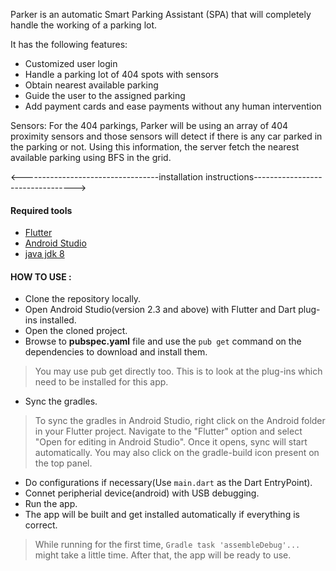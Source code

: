 Parker is an automatic Smart Parking Assistant (SPA) that will completely handle the working of a parking lot.

It has the following features:
* Customized user login
* Handle a parking lot of 404 spots with sensors
* Obtain nearest available parking
* Guide the user to the assigned parking
* Add payment cards and ease payments without any human intervention

Sensors: For the 404 parkings, Parker will be using an array of 404 proximity sensors and those sensors will detect if there is any car parked in the parking or not. Using this information, the server fetch the nearest available parking using BFS in the grid.

<----------------------------------installation instructions--------------------------------->

#### Required tools

* [Flutter](https://docs.flutter.dev/get-started/install)
* [Android Studio](https://developer.android.com/studio)
* [java jdk 8](https://www.oracle.com/java/technologies/downloads/)

#### HOW TO USE :

* Clone the repository locally.
* Open Android Studio(version 2.3 and above) with Flutter and Dart plug-ins installed.
* Open the cloned project.
* Browse to **pubspec.yaml** file and use the `pub get` command on the dependencies to download and install them.
> You may use pub get directly too. This is to look at the plug-ins which need to be installed for this app.
* Sync the gradles.
> To sync the gradles in Android Studio, right click on the Android folder in your Flutter project. Navigate to the "Flutter" option and select "Open for editing in Android Studio". Once it opens, sync will start automatically. You may also click on the gradle-build icon present on the top panel.
* Do configurations if necessary(Use `main.dart` as the Dart EntryPoint).
* Connet peripherial device(android) with USB debugging.
* Run the app.
* The app will be built and get installed automatically if everything is correct.
> While running for the first time, `Gradle task 'assembleDebug'...` might take a little time. 
> After that, the app will be ready to use.